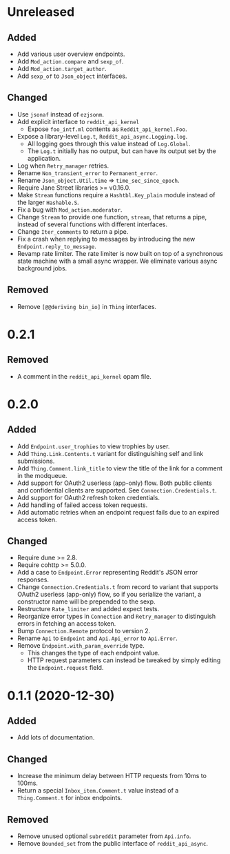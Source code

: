 # Unreleased

## Added

- Add various user overview endpoints.
- Add `Mod_action.compare` and `sexp_of`.
- Add `Mod_action.target_author`.
- Add `sexp_of` to `Json_object` interfaces.

## Changed

- Use `jsonaf` instead of `ezjsonm`.
- Add explicit interface to `reddit_api_kernel`
  - Expose `foo_intf.ml` contents as `Reddit_api_kernel.Foo`.
- Expose a library-level `Log.t`, `Reddit_api_async.Logging.log`.
  - All logging goes through this value instead of `Log.Global`.
  - The `Log.t` initially has no output, but can have its output set by the
    application.
- Log when `Retry_manager` retries.
- Rename `Non_transient_error` to `Permanent_error`.
- Rename `Json_object.Util.time` => `time_sec_since_epoch`.
- Require Jane Street libraries >= v0.16.0.
- Make `Stream` functions require a `Hashtbl.Key_plain` module instead of the
  larger `Hashable.S`.
- Fix a bug with `Mod_action.moderator`.
- Change `Stream` to provide one function, `stream`, that returns a pipe,
  instead of several functions with different interfaces.
- Change `Iter_comments` to return a pipe.
- Fix a crash when replying to messages by introducing the new
  `Endpoint.reply_to_message`.
- Revamp rate limiter. The rate limiter is now built on top of a synchronous
  state machine with a small async wrapper. We eliminate various async
  background jobs.

## Removed

- Remove `[@@deriving bin_io]` in `Thing` interfaces.

# 0.2.1

## Removed

- A comment in the `reddit_api_kernel` opam file.

# 0.2.0

## Added

- Add `Endpoint.user_trophies` to view trophies by user.
- Add `Thing.Link.Contents.t` variant for distinguishing self and link
  submissions.
- Add `Thing.Comment.link_title` to view the title of the link for a comment in
  the modqueue.
- Add support for OAuth2 userless (app-only) flow. Both public clients and
  confidential clients are supported. See `Connection.Credentials.t`.
- Add support for OAuth2 refresh token credentials.
- Add handling of failed access token requests.
- Add automatic retries when an endpoint request fails due to an expired access
  token.

## Changed

- Require dune >= 2.8.
- Require cohttp >= 5.0.0.
- Add a case to `Endpoint.Error` representing Reddit's JSON error responses.
- Change `Connection.Credentials.t` from record to variant that supports
  OAuth2 userless (app-only) flow, so if you serialize the variant,
  a constructor name will be prepended to the sexp.
- Restructure `Rate_limiter` and added expect tests.
- Reorganize error types in `Connection` and `Retry_manager` to distinguish
  errors in fetching an access token.
- Bump `Connection.Remote` protocol to version 2.
- Rename `Api` to `Endpoint` and `Api.Api_error` to `Api.Error`.
- Remove `Endpoint.with_param_override` type.
  - This changes the type of each endpoint value.
  - HTTP request parameters can instead be tweaked by simply editing the
    `Endpoint.request` field.

# 0.1.1 (2020-12-30)

## Added

- Add lots of documentation.

## Changed

- Increase the minimum delay between HTTP requests from 10ms to 100ms.
- Return a special `Inbox_item.Comment.t` value instead of a `Thing.Comment.t`
  for inbox endpoints.

## Removed

- Remove unused optional `subreddit` parameter from `Api.info`.
- Remove `Bounded_set` from the public interface of `reddit_api_async`.
